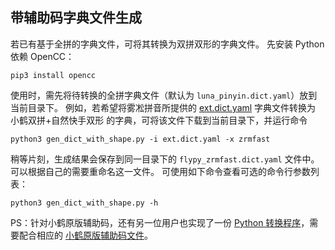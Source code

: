 ## 带辅助码字典文件生成
若已有基于全拼的字典文件，可将其转换为双拼双形的字典文件。
先安装 Python 依赖 OpenCC：
```shell
pip3 install opencc
```
使用时，需先将待转换的全拼字典文件（默认为 `luna_pinyin.dict.yaml`）放到当前目录下。
例如，若希望将雾凇拼音所提供的 [ext.dict.yaml](https://hub.nuaa.cf/iDvel/rime-ice/blob/main/cn_dicts/ext.dict.yaml) 字典文件转换为 小鹤双拼+自然快手双形 的字典，可将该文件下载到当前目录下，并运行命令
```shell
python3 gen_dict_with_shape.py -i ext.dict.yaml -x zrmfast
```
稍等片刻，生成结果会保存到同一目录下的 `flypy_zrmfast.dict.yaml` 文件中。可以根据自己的需要重命名这一文件。
可使用如下命令查看可选的命令行参数列表：
```shell
python3 gen_dict_with_shape.py -h
```
PS：针对小鹤原版辅助码，还有另一位用户也实现了一份 [Python 转换程序](https://github.com/boomker/rime-flypy-xhfast/blob/15664c597644bd41410ec4595cece88a6452a1bf/scripts/flypy_dict_generator_new.py)，需要配合相应的 [小鹤原版辅助码文件](https://github.com/boomker/rime-flypy-xhfast/blob/15664c597644bd41410ec4595cece88a6452a1bf/scripts/xhxm_map.py)。
